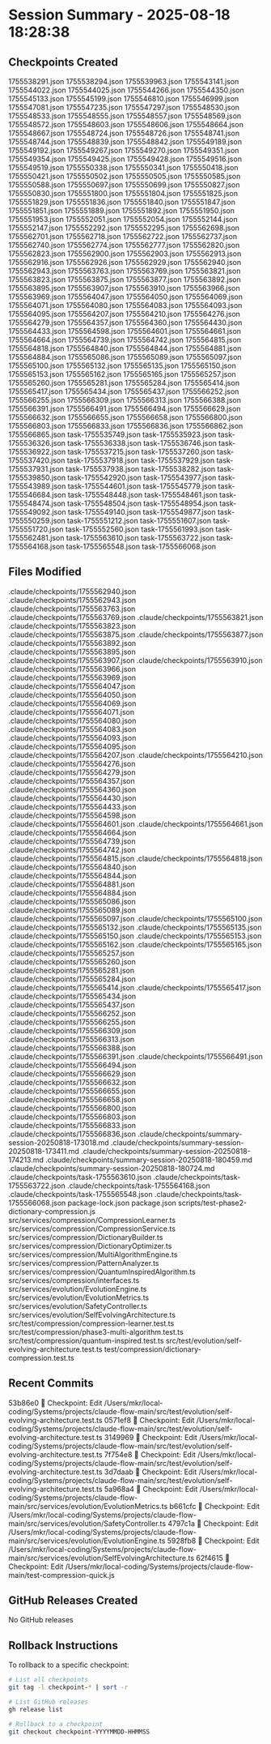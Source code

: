 # Session Summary - 2025-08-18 18:28:38

## Checkpoints Created
1755538291.json
1755538294.json
1755539963.json
1755543141.json
1755544022.json
1755544025.json
1755544266.json
1755544350.json
1755545133.json
1755545199.json
1755546810.json
1755546999.json
1755547081.json
1755547235.json
1755547297.json
1755548530.json
1755548533.json
1755548555.json
1755548557.json
1755548569.json
1755548572.json
1755548603.json
1755548606.json
1755548664.json
1755548667.json
1755548724.json
1755548726.json
1755548741.json
1755548744.json
1755548839.json
1755548842.json
1755549189.json
1755549192.json
1755549267.json
1755549270.json
1755549351.json
1755549354.json
1755549425.json
1755549428.json
1755549516.json
1755549519.json
1755550338.json
1755550341.json
1755550418.json
1755550421.json
1755550502.json
1755550505.json
1755550585.json
1755550588.json
1755550697.json
1755550699.json
1755550827.json
1755550830.json
1755551800.json
1755551804.json
1755551825.json
1755551829.json
1755551836.json
1755551840.json
1755551847.json
1755551851.json
1755551889.json
1755551892.json
1755551950.json
1755551953.json
1755552051.json
1755552054.json
1755552144.json
1755552147.json
1755552292.json
1755552295.json
1755562698.json
1755562701.json
1755562718.json
1755562722.json
1755562737.json
1755562740.json
1755562774.json
1755562777.json
1755562820.json
1755562823.json
1755562900.json
1755562903.json
1755562913.json
1755562916.json
1755562926.json
1755562929.json
1755562940.json
1755562943.json
1755563763.json
1755563769.json
1755563821.json
1755563823.json
1755563875.json
1755563877.json
1755563892.json
1755563895.json
1755563907.json
1755563910.json
1755563966.json
1755563969.json
1755564047.json
1755564050.json
1755564069.json
1755564071.json
1755564080.json
1755564083.json
1755564093.json
1755564095.json
1755564207.json
1755564210.json
1755564276.json
1755564279.json
1755564357.json
1755564360.json
1755564430.json
1755564433.json
1755564598.json
1755564601.json
1755564661.json
1755564664.json
1755564739.json
1755564742.json
1755564815.json
1755564818.json
1755564840.json
1755564844.json
1755564881.json
1755564884.json
1755565086.json
1755565089.json
1755565097.json
1755565100.json
1755565132.json
1755565135.json
1755565150.json
1755565153.json
1755565162.json
1755565165.json
1755565257.json
1755565260.json
1755565281.json
1755565284.json
1755565414.json
1755565417.json
1755565434.json
1755565437.json
1755566252.json
1755566255.json
1755566309.json
1755566313.json
1755566388.json
1755566391.json
1755566491.json
1755566494.json
1755566629.json
1755566632.json
1755566655.json
1755566658.json
1755566800.json
1755566803.json
1755566833.json
1755566836.json
1755566862.json
1755566865.json
task-1755535749.json
task-1755535923.json
task-1755536326.json
task-1755536338.json
task-1755536746.json
task-1755536922.json
task-1755537215.json
task-1755537260.json
task-1755537420.json
task-1755537918.json
task-1755537929.json
task-1755537931.json
task-1755537938.json
task-1755538282.json
task-1755539850.json
task-1755542920.json
task-1755543977.json
task-1755543989.json
task-1755544601.json
task-1755545779.json
task-1755546684.json
task-1755548448.json
task-1755548461.json
task-1755548474.json
task-1755548504.json
task-1755548954.json
task-1755549092.json
task-1755549140.json
task-1755549877.json
task-1755550259.json
task-1755551212.json
task-1755551607.json
task-1755551720.json
task-1755552560.json
task-1755561993.json
task-1755562481.json
task-1755563610.json
task-1755563722.json
task-1755564168.json
task-1755565548.json
task-1755566068.json

## Files Modified
.claude/checkpoints/1755562940.json
.claude/checkpoints/1755562943.json
.claude/checkpoints/1755563763.json
.claude/checkpoints/1755563769.json
.claude/checkpoints/1755563821.json
.claude/checkpoints/1755563823.json
.claude/checkpoints/1755563875.json
.claude/checkpoints/1755563877.json
.claude/checkpoints/1755563892.json
.claude/checkpoints/1755563895.json
.claude/checkpoints/1755563907.json
.claude/checkpoints/1755563910.json
.claude/checkpoints/1755563966.json
.claude/checkpoints/1755563969.json
.claude/checkpoints/1755564047.json
.claude/checkpoints/1755564050.json
.claude/checkpoints/1755564069.json
.claude/checkpoints/1755564071.json
.claude/checkpoints/1755564080.json
.claude/checkpoints/1755564083.json
.claude/checkpoints/1755564093.json
.claude/checkpoints/1755564095.json
.claude/checkpoints/1755564207.json
.claude/checkpoints/1755564210.json
.claude/checkpoints/1755564276.json
.claude/checkpoints/1755564279.json
.claude/checkpoints/1755564357.json
.claude/checkpoints/1755564360.json
.claude/checkpoints/1755564430.json
.claude/checkpoints/1755564433.json
.claude/checkpoints/1755564598.json
.claude/checkpoints/1755564601.json
.claude/checkpoints/1755564661.json
.claude/checkpoints/1755564664.json
.claude/checkpoints/1755564739.json
.claude/checkpoints/1755564742.json
.claude/checkpoints/1755564815.json
.claude/checkpoints/1755564818.json
.claude/checkpoints/1755564840.json
.claude/checkpoints/1755564844.json
.claude/checkpoints/1755564881.json
.claude/checkpoints/1755564884.json
.claude/checkpoints/1755565086.json
.claude/checkpoints/1755565089.json
.claude/checkpoints/1755565097.json
.claude/checkpoints/1755565100.json
.claude/checkpoints/1755565132.json
.claude/checkpoints/1755565135.json
.claude/checkpoints/1755565150.json
.claude/checkpoints/1755565153.json
.claude/checkpoints/1755565162.json
.claude/checkpoints/1755565165.json
.claude/checkpoints/1755565257.json
.claude/checkpoints/1755565260.json
.claude/checkpoints/1755565281.json
.claude/checkpoints/1755565284.json
.claude/checkpoints/1755565414.json
.claude/checkpoints/1755565417.json
.claude/checkpoints/1755565434.json
.claude/checkpoints/1755565437.json
.claude/checkpoints/1755566252.json
.claude/checkpoints/1755566255.json
.claude/checkpoints/1755566309.json
.claude/checkpoints/1755566313.json
.claude/checkpoints/1755566388.json
.claude/checkpoints/1755566391.json
.claude/checkpoints/1755566491.json
.claude/checkpoints/1755566494.json
.claude/checkpoints/1755566629.json
.claude/checkpoints/1755566632.json
.claude/checkpoints/1755566655.json
.claude/checkpoints/1755566658.json
.claude/checkpoints/1755566800.json
.claude/checkpoints/1755566803.json
.claude/checkpoints/1755566833.json
.claude/checkpoints/1755566836.json
.claude/checkpoints/summary-session-20250818-173018.md
.claude/checkpoints/summary-session-20250818-173411.md
.claude/checkpoints/summary-session-20250818-174213.md
.claude/checkpoints/summary-session-20250818-180459.md
.claude/checkpoints/summary-session-20250818-180724.md
.claude/checkpoints/task-1755563610.json
.claude/checkpoints/task-1755563722.json
.claude/checkpoints/task-1755564168.json
.claude/checkpoints/task-1755565548.json
.claude/checkpoints/task-1755566068.json
package-lock.json
package.json
scripts/test-phase2-dictionary-compression.js
src/services/compression/CompressionLearner.ts
src/services/compression/CompressionService.ts
src/services/compression/DictionaryBuilder.ts
src/services/compression/DictionaryOptimizer.ts
src/services/compression/MultiAlgorithmEngine.ts
src/services/compression/PatternAnalyzer.ts
src/services/compression/QuantumInspiredAlgorithm.ts
src/services/compression/interfaces.ts
src/services/evolution/EvolutionEngine.ts
src/services/evolution/EvolutionMetrics.ts
src/services/evolution/SafetyController.ts
src/services/evolution/SelfEvolvingArchitecture.ts
src/test/compression/compression-learner.test.ts
src/test/compression/phase3-multi-algorithm.test.ts
src/test/compression/quantum-inspired.test.ts
src/test/evolution/self-evolving-architecture.test.ts
test/compression/dictionary-compression.test.ts

## Recent Commits
53b86e0 🔖 Checkpoint: Edit /Users/mkr/local-coding/Systems/projects/claude-flow-main/src/test/evolution/self-evolving-architecture.test.ts
0571ef8 🔖 Checkpoint: Edit /Users/mkr/local-coding/Systems/projects/claude-flow-main/src/test/evolution/self-evolving-architecture.test.ts
3149969 🔖 Checkpoint: Edit /Users/mkr/local-coding/Systems/projects/claude-flow-main/src/test/evolution/self-evolving-architecture.test.ts
7f754e8 🔖 Checkpoint: Edit /Users/mkr/local-coding/Systems/projects/claude-flow-main/src/test/evolution/self-evolving-architecture.test.ts
3d7daab 🔖 Checkpoint: Edit /Users/mkr/local-coding/Systems/projects/claude-flow-main/src/test/evolution/self-evolving-architecture.test.ts
5a968a4 🔖 Checkpoint: Edit /Users/mkr/local-coding/Systems/projects/claude-flow-main/src/services/evolution/EvolutionMetrics.ts
b661cfc 🔖 Checkpoint: Edit /Users/mkr/local-coding/Systems/projects/claude-flow-main/src/services/evolution/SafetyController.ts
4797c1a 🔖 Checkpoint: Edit /Users/mkr/local-coding/Systems/projects/claude-flow-main/src/services/evolution/EvolutionEngine.ts
5928fb8 🔖 Checkpoint: Edit /Users/mkr/local-coding/Systems/projects/claude-flow-main/src/services/evolution/SelfEvolvingArchitecture.ts
62f4615 🔖 Checkpoint: Edit /Users/mkr/local-coding/Systems/projects/claude-flow-main/test-compression-quick.js

## GitHub Releases Created
No GitHub releases

## Rollback Instructions
To rollback to a specific checkpoint:
```bash
# List all checkpoints
git tag -l checkpoint-* | sort -r

# List GitHub releases
gh release list

# Rollback to a checkpoint
git checkout checkpoint-YYYYMMDD-HHMMSS
```
